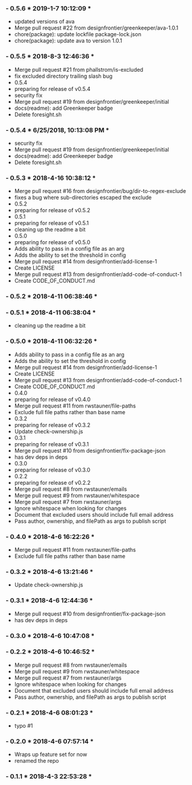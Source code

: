 ### - 0.5.6 * 2019-1-7 10:12:09 *

   - updated versions of ava
  - Merge pull request #22 from designfrontier/greenkeeper/ava-1.0.1
  - chore(package): update lockfile package-lock.json
  - chore(package): update ava to version 1.0.1 


 ### - 0.5.5 * 2018-8-3 12:46:36 *

   - Merge pull request #21 from phallstrom/is-excluded
  - fix excluded directory trailing slash bug
  - 0.5.4
  - preparing for release of v0.5.4
  - security fix
  - Merge pull request #19 from designfrontier/greenkeeper/initial
  - docs(readme): add Greenkeeper badge
  - Delete foresight.sh 


 ### - 0.5.4 * 6/25/2018, 10:13:08 PM *

   - security fix
  - Merge pull request #19 from designfrontier/greenkeeper/initial
  - docs(readme): add Greenkeeper badge
  - Delete foresight.sh 


 ### - 0.5.3 * 2018-4-16 10:38:12 *

   - Merge pull request #16 from designfrontier/bug/dir-to-regex-exclude
  - fixes a bug where sub-directories escaped the exclude
  - 0.5.2
  - preparing for release of v0.5.2
  - 0.5.1
  - preparing for release of v0.5.1
  - cleaning up the readme a bit
  - 0.5.0
  - preparing for release of v0.5.0
  - Adds ability to pass in a config file as an arg
  - Adds the ability to set the threshold in config
  - Merge pull request #14 from designfrontier/add-license-1
  - Create LICENSE
  - Merge pull request #13 from designfrontier/add-code-of-conduct-1
  - Create CODE_OF_CONDUCT.md 


 ### - 0.5.2 * 2018-4-11 06:38:46 *

  


 ### - 0.5.1 * 2018-4-11 06:38:04 *

   - cleaning up the readme a bit 


 ### - 0.5.0 * 2018-4-11 06:32:26 *

   - Adds ability to pass in a config file as an arg
  - Adds the ability to set the threshold in config
  - Merge pull request #14 from designfrontier/add-license-1
  - Create LICENSE
  - Merge pull request #13 from designfrontier/add-code-of-conduct-1
  - Create CODE_OF_CONDUCT.md
  - 0.4.0
  - preparing for release of v0.4.0
  - Merge pull request #11 from rwstauner/file-paths
  - Exclude full file paths rather than base name
  - 0.3.2
  - preparing for release of v0.3.2
  - Update check-ownership.js
  - 0.3.1
  - preparing for release of v0.3.1
  - Merge pull request #10 from designfrontier/fix-package-json
  - has dev deps in deps
  - 0.3.0
  - preparing for release of v0.3.0
  - 0.2.2
  - preparing for release of v0.2.2
  - Merge pull request #8 from rwstauner/emails
  - Merge pull request #9 from rwstauner/whitespace
  - Merge pull request #7 from rwstauner/args
  - Ignore whitespace when looking for changes
  - Document that excluded users should include full email address
  - Pass author, ownership, and filePath as args to publish script 


 ### - 0.4.0 * 2018-4-6 16:22:26 *

   - Merge pull request #11 from rwstauner/file-paths
  - Exclude full file paths rather than base name 


 ### - 0.3.2 * 2018-4-6 13:21:46 *

   - Update check-ownership.js 


 ### - 0.3.1 * 2018-4-6 12:44:36 *

   - Merge pull request #10 from designfrontier/fix-package-json
  - has dev deps in deps 


 ### - 0.3.0 * 2018-4-6 10:47:08 *

  


 ### - 0.2.2 * 2018-4-6 10:46:52 *

   - Merge pull request #8 from rwstauner/emails
  - Merge pull request #9 from rwstauner/whitespace
  - Merge pull request #7 from rwstauner/args
  - Ignore whitespace when looking for changes
  - Document that excluded users should include full email address
  - Pass author, ownership, and filePath as args to publish script 


 ### - 0.2.1 * 2018-4-6 08:01:23 *

   - typo #1 


 ### - 0.2.0 * 2018-4-6 07:57:14 *

   - Wraps up feature set for now
  - renamed the repo 


 ### - 0.1.1 * 2018-4-3 22:53:28 *

  


 